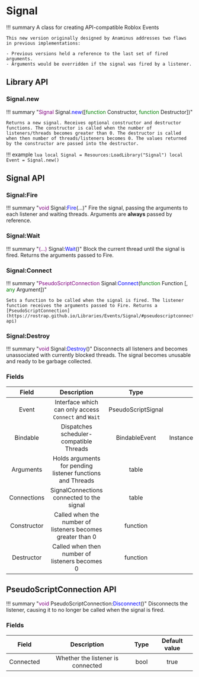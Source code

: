 # Signal

!!! summary
	A class for creating API-compatible Roblox Events

	This new version originally designed by Anaminus addresses two flaws in previous implementations:

	- Previous versions held a reference to the last set of fired arguments.
	- Arguments would be overridden if the signal was fired by a listener.

## Library API

### Signal.new

!!! summary "<span style="color:purple;">Signal</span> Signal.<span style="color:blue;">new</span>([<span style="color:green;">function</span> Constructor, <span style="color:green;">function</span> Destructor])"

	Returns a new signal. Receives optional constructor and destructor functions. The constructor is called when the number of listeners/threads becomes greater than 0. The destructor is called when then number of threads/listeners becomes 0. The values returned by the constructor are passed into the destructor.

!!! example
	```lua
	local Signal = Resources:LoadLibrary("Signal")
	local Event = Signal.new()
	```

## Signal API

### Signal:Fire

!!! summary "<span style="color:purple;">void</span> Signal:<span style="color:blue;">Fire</span>(...)"
	Fire the signal, passing the arguments to each listener and waiting	threads. Arguments are **always** passed by reference.

### Signal:Wait

!!! summary "<span style="color:purple;">(...)</span> Signal:<span style="color:blue;">Wait</span>()"
	Block the current thread until the signal is fired. Returns the arguments passed to Fire.

### Signal:Connect

!!! summary "<span style="color:purple;">PseudoScriptConnection</span> Signal:<span style="color:blue;">Connect</span>(<span style="color:green;">function</span> Function [, <span style="color:green;">any</span> Argument])"

	Sets a function to be called when the signal is fired. The listener function receives the arguments passed to Fire. Returns a [PseudoScriptConnection](https://rostrap.github.io/Libraries/Events/Signal/#pseudoscriptconnection-api)

### Signal:Destroy

!!! summary "<span style="color:purple;">void</span> Signal:<span style="color:blue;">Destroy</span>()"
	Disconnects all listeners and becomes unassociated with currently blocked threads. The signal becomes unusable and ready to be garbage collected.

### Fields
|Field|Description|Type|Default value|
|:-:|:-:|:-:|:-:|
|Event|Interface which can only access `Connect` and `Wait`|PseudoScriptSignal|N / A|
|Bindable|Dispatches scheduler-compatible Threads|BindableEvent|Instance.new("BindableEvent")|
|Arguments|Holds arguments for pending listener functions and Threads|table|\{ \}|
|Connections|SignalConnections connected to the signal|table|\{ \}|
|Constructor|Called when the number of listeners becomes greater than 0|function|nil|
|Destructor|Called when then number of listeners becomes 0|function|nil|


## PseudoScriptConnection API

!!! summary "<span style="color:purple;">void</span> PseudoScriptConnection:<span style="color:blue;">Disconnect</span>()"
	Disconnects the listener, causing it to no longer be called when the signal is fired.

### Fields
|Field|Description|Type|Default value|
|:-:|:-:|:-:|:-:|
|Connected|Whether the listener is connected|bool|true|
